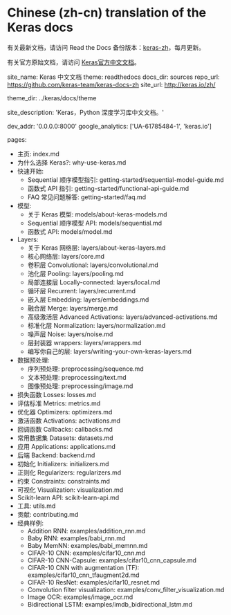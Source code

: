 # Chinese (zh-cn) translation of the Keras docs

有关最新文档，请访问 Read the Docs 备份版本：[keras-zh](https://keras-zh.readthedocs.io/)，每月更新。

有关官方原始文档，请访问 [Keras官方中文文档](https://keras.io/zh/)。



site_name: Keras 中文文档
theme: readthedocs
docs_dir: sources
repo_url: https://github.com/keras-team/keras-docs-zh
site_url: http://keras.io/zh/

theme_dir: ../keras/docs/theme

site_description: 'Keras，Python 深度学习库中文文档。'

dev_addr: '0.0.0.0:8000'
google_analytics: ['UA-61785484-1', 'keras.io']


pages:
- 主页: index.md
- 为什么选择 Keras?: why-use-keras.md
- 快速开始:
  - Sequential 顺序模型指引: getting-started/sequential-model-guide.md
  - 函数式 API 指引: getting-started/functional-api-guide.md
  - FAQ 常见问题解答: getting-started/faq.md
- 模型:
  - 关于 Keras 模型: models/about-keras-models.md
  - Sequential 顺序模型 API: models/sequential.md
  - 函数式 API: models/model.md
- Layers:
  - 关于 Keras 网络层: layers/about-keras-layers.md
  - 核心网络层: layers/core.md
  - 卷积层 Convolutional: layers/convolutional.md
  - 池化层 Pooling: layers/pooling.md
  - 局部连接层 Locally-connected: layers/local.md
  - 循环层 Recurrent: layers/recurrent.md
  - 嵌入层 Embedding: layers/embeddings.md
  - 融合层 Merge: layers/merge.md
  - 高级激活层 Advanced Activations: layers/advanced-activations.md
  - 标准化层 Normalization: layers/normalization.md
  - 噪声层 Noise: layers/noise.md
  - 层封装器 wrappers: layers/wrappers.md
  - 编写你自己的层: layers/writing-your-own-keras-layers.md
- 数据预处理:
  - 序列预处理: preprocessing/sequence.md
  - 文本预处理: preprocessing/text.md
  - 图像预处理: preprocessing/image.md
- 损失函数 Losses: losses.md
- 评估标准 Metrics: metrics.md
- 优化器 Optimizers: optimizers.md
- 激活函数 Activations: activations.md
- 回调函数 Callbacks: callbacks.md
- 常用数据集 Datasets: datasets.md
- 应用 Applications: applications.md
- 后端 Backend: backend.md
- 初始化 Initializers: initializers.md
- 正则化 Regularizers: regularizers.md
- 约束 Constraints: constraints.md
- 可视化 Visualization: visualization.md
- Scikit-learn API: scikit-learn-api.md
- 工具: utils.md
- 贡献: contributing.md
- 经典样例:
  - Addition RNN: examples/addition_rnn.md
  - Baby RNN: examples/babi_rnn.md
  - Baby MemNN: examples/babi_memnn.md
  - CIFAR-10 CNN: examples/cifar10_cnn.md
  - CIFAR-10 CNN-Capsule: examples/cifar10_cnn_capsule.md
  - CIFAR-10 CNN with augmentation (TF): examples/cifar10_cnn_tfaugment2d.md
  - CIFAR-10 ResNet: examples/cifar10_resnet.md
  - Convolution filter visualization: examples/conv_filter_visualization.md
  - Image OCR: examples/image_ocr.md
  - Bidirectional LSTM: examples/imdb_bidirectional_lstm.md
